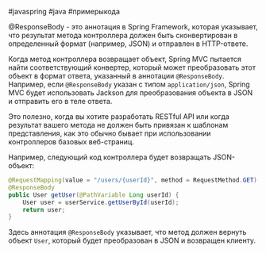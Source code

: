 #javaspring #java #примерыкода 

@ResponseBody - это аннотация в Spring Framework, которая указывает, что результат метода контроллера должен быть сконвертирован в определенный формат (например, JSON) и отправлен в HTTP-ответе. 

Когда метод контроллера возвращает объект, Spring MVC пытается найти соответствующий конвертер, который может преобразовать этот объект в формат ответа, указанный в аннотации `@ResponseBody`. Например, если `@ResponseBody` указан с типом `application/json`, Spring MVC будет использовать Jackson для преобразования объекта в JSON и отправить его в теле ответа.

Это полезно, когда вы хотите разработать RESTful API или когда результат вашего метода не должен быть привязан к шаблонам представления, как это обычно бывает при использовании контроллеров базовых веб-страниц.

Например, следующий код контроллера будет возвращать JSON-объект:

```java
@RequestMapping(value = "/users/{userId}", method = RequestMethod.GET)
@ResponseBody
public User getUser(@PathVariable Long userId) {
    User user = userService.getUserById(userId);
    return user;
}
```

Здесь аннотация `@ResponseBody` указывает, что метод должен вернуть объект `User`, который будет преобразован в JSON и возвращен клиенту.